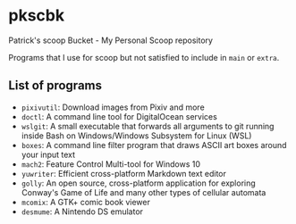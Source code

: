 # pkscbk
Patrick's scoop Bucket - My Personal Scoop repository

Programs that I use for scoop but not satisfied to include in `main` or `extra`.

## List of programs
- `pixivutil`: Download images from Pixiv and more
- `doctl`: A command line tool for DigitalOcean services
- `wslgit`: A small executable that forwards all arguments to git running inside Bash on Windows/Windows Subsystem for Linux (WSL)
- `boxes`: A command line filter program that draws ASCII art boxes around your input text
- `mach2`: Feature Control Multi-tool for Windows 10
- `yuwriter`: Efficient cross-platform Markdown text editor
- `golly`: An open source, cross-platform application for exploring Conway's Game of Life and many other types of cellular automata
- `mcomix`: A GTK+ comic book viewer
- `desmume`: A Nintendo DS emulator
